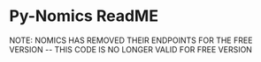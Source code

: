 # Py-Nomics ReadME

NOTE: NOMICS HAS REMOVED THEIR ENDPOINTS FOR THE FREE VERSION -- THIS CODE IS NO LONGER VALID FOR FREE VERSION
